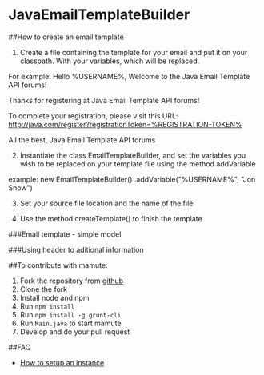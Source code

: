 # JavaEmailTemplateBuilder

##How to create an email template

1. Create a file containing the template for your email and put it on your classpath.
With your variables, which will be replaced.

For example:
Hello %USERNAME%, Welcome to the Java Email Template API forums!

Thanks for registering at Java Email Template API forums!

To complete your registration, please visit this URL:
http://java.com/register?registrationToken=%REGISTRATION-TOKEN%

All the best,
Java Email Template API forums

2. Instantiate the class EmailTemplateBuilder, and set the variables you wish to be replaced on your template file using the method addVariable

example:
 new EmailTemplateBuilder()
				.addVariable("%USERNAME%", "Jon Snow")

3. Set your source file location and the name of the file

4. Use the method createTemplate() to finish the template.


###Email template - simple model


###Using header to aditional information


##To contribute with mamute:

1. Fork the repository from [github](https://github.com/caelum/mamute)
2. Clone the fork
3. Install node and npm
4. Run `npm install`
5. Run `npm install -g grunt-cli`
6. Run `Main.java` to start mamute
7. Develop and do your pull request

##FAQ

* [How to setup an instance](http://meta.mamute.org/221-how-to-set-up-an-instance-of-mamute)
